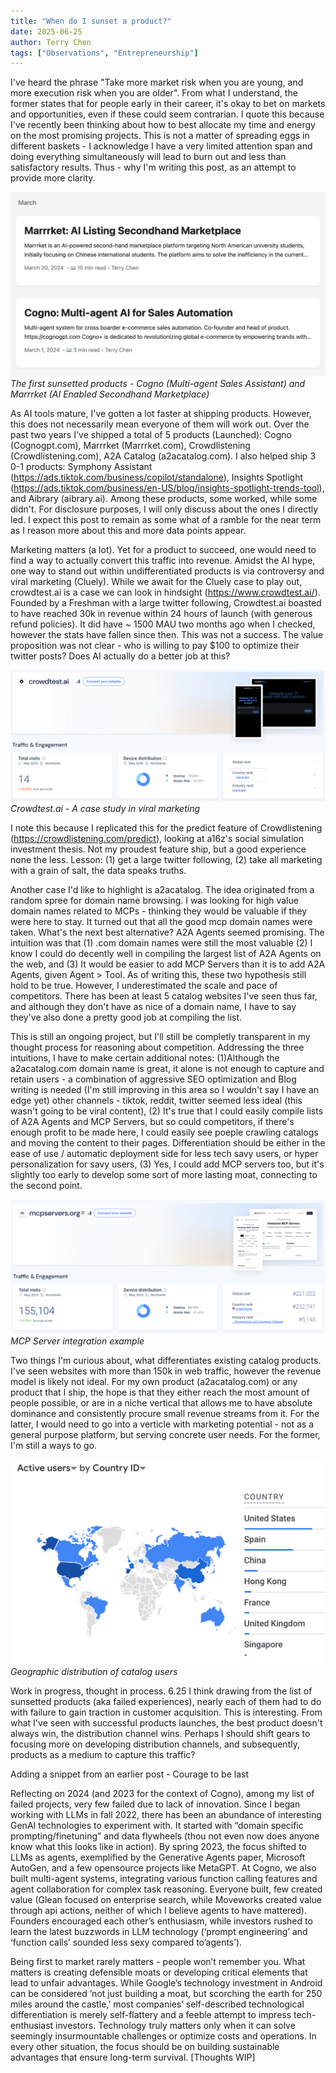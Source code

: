```yaml
---
title: "When do I sunset a product?"
date: 2025-06-25
author: Terry Chen
tags: ["Observations", "Entrepreneurship"]
---
```

I've heard the phrase "Take more market risk when you are young, and more execution risk when you are older". From what I understand, the former states that for people early in their career, it's okay to bet on markets and opportunities, even if these could seem contrarian. I quote this because I've recently been thinking about how to best allocate my time and energy on the most promising projects. This is not a matter of spreading eggs in different baskets - I acknowledge I have a very limited attention span and doing everything simultaneously will lead to burn out and less than satisfactory results. Thus - why I'm writing this post, as an attempt to provide more clarity. 

![Cogno_Marrrket](/images/posts/sunsetting_projects/cogno_marrrket.png)
*The first sunsetted products - Cogno (Multi-agent Sales Assistant) and Marrrket (AI Enabled Secondhand Marketplace)*

As AI tools mature, I've gotten a lot faster at shipping products. However, this does not necessarily mean everyone of them will work out. Over the past two years I've shipped a total of 5 products (Launched): Cogno (Cognogpt.com), Marrrket (Marrrket.com), Crowdlistening (Crowdlistening.com), A2A Catalog (a2acatalog.com). I also helped ship 3 0-1 products: Symphony Assistant (https://ads.tiktok.com/business/copilot/standalone), Insights Spotlight (https://ads.tiktok.com/business/en-US/blog/insights-spotlight-trends-tool), and Aibrary (aibrary.ai). Among these products, some worked, while some didn't. For disclosure purposes, I will only discuss about the ones I directly led. I expect this post to remain as some what of a ramble for the near term as I reason more about this and more data points appear. 

Marketing matters (a lot). Yet for a product to succeed, one would need to find a way to actually convert this traffic into revenue. Amidst the AI hype, one way to stand out within undifferentiated products is via controversy and viral marketing (Cluely). While we await for the Cluely case to play out, crowdtest.ai is a case we can look in hindsight (https://www.crowdtest.ai/). Founded by a Freshman with a large twitter following, Crowdtest.ai boasted to have reached 30k in revenue within 24 hours of launch (with generous refund policies). It did have ~ 1500 MAU two months ago when I checked, however the stats have fallen since then. This was not a success. The value proposition was not clear - who is willing to pay $100 to optimize their twitter posts? Does AI actually do a better job at this? 

![Crowdtest.ai](/images/posts/sunsetting_projects/crowdtest.png)
*Crowdtest.ai - A case study in viral marketing*

I note this because I replicated this for the predict feature of Crowdlistening (https://crowdlistening.com/predict), looking at a16z's social simulation investment thesis. Not my proudest feature ship, but a good experience none the less. Lesson: (1) get a large twitter following, (2) take all marketing with a grain of salt, the data speaks truths. 

Another case I'd like to highlight is a2acatalog. The idea originated from a random spree for domain name browsing. I was looking for high value domain names related to MCPs - thinking they would be valuable if they were here to stay. It turned out that all the good mcp domain names were taken. What's the next best alternative? A2A Agents seemed promising. The intuition was that (1) .com domain names were still the most valuable (2) I know I could do decently well in compiling the largest list of A2A Agents on the web, and (3) It would be easier to add MCP Servers than it is to add A2A Agents, given Agent > Tool. As of writing this, these two hypothesis still hold to be true. However, I underestimated the scale and pace of competitors. There has been at least 5 catalog websites I've seen thus far, and although they don't have as nice of a domain name, I have to say they've also done a pretty good job at compiling the list. 

This is still an ongoing project, but I'll still be completly transparent in my thought process for reasoning about competition. Addressing the three intuitions, I have to make certain additional notes: (1)Although the a2acatalog.com domain name is great, it alone is not enough to capture and retain users - a combination of aggressive SEO optimization and Blog writing is needed (I'm still improving in this area so I wouldn't say I have an edge yet) other channels - tiktok, reddit, twitter seemed less ideal (this wasn't going to be viral content), (2) It's true that I could easily compile lists of A2A Agents and MCP Servers, but so could competitors, if there's enough profit to be made here, I could easily see poeple crawling catalogs and moving the content to their pages. Differentiation should be either in the ease of use / automatic deployment side for less tech savy users, or hyper personalization for savy users, (3) Yes, I could add MCP servers too, but it's slightly too early to develop some sort of more lasting moat, connecting to the second point. 

![MCP Server](/images/posts/sunsetting_projects/mcp_server.png)
*MCP Server integration example*

Two things I'm curious about, what differentiates existing catalog products. I've seen websites with more than 150k in web traffic, however the revenue model is likely not ideal. For my own product (a2acatalog.com) or any product that I ship, the hope is that they either reach the most amount of people possible, or are in a niche vertical that allows me to have absolute dominance and consistently procure small revenue streams from it. For the latter, I would need to go into a verticle with marketing potential - not as a general purpose platform, but serving concrete user needs. For the former, I'm still a ways to go. 

![Geographic Distribution](/images/posts/sunsetting_projects/geo_distribution.png)
*Geographic distribution of catalog users*

Work in progress, thought in process. 6.25 I think drawing from the list of sunsetted products (aka failed experiences), nearly each of them had to do with failure to gain traction in customer acquisition. This is interesting. From what I've seen with successful products launches, the best product doesn't always win, the distribution channel wins. Perhaps I should shift gears to focusing more on developing distribution channels, and subsequently, products as a medium to capture this traffic? 

Adding a snippet from an earlier post - Courage to be last

Reflecting on 2024 (and 2023 for the context of Cogno), among my list of failed projects, very few failed due to lack of innovation. Since I began working with LLMs in fall 2022, there has been an abundance of interesting GenAI technologies to experiment with. It started with “domain specific prompting/finetuning” and data flywheels (thou not even now does anyone know what this looks like in action). By spring 2023, the focus shifted to LLMs as agents, exemplified by the Generative Agents paper, Microsoft AutoGen, and a few opensource projects like MetaGPT. At Cogno, we also built multi-agent systems, integrating various function calling features and agent collaboration for complex task reasoning. Everyone built, few created value (Glean focused on enterprise search, while Moveworks created value through api actions, neither of which I believe agents to have mattered). Founders encouraged each other’s enthusiasm, while investors rushed to learn the latest buzzwords in LLM technology (‘prompt engineering’ and ‘function calls’ sounded less sexy compared to’agents’).

Being first to market rarely matters - people won’t remember you. What matters is creating defensible moats or developing critical elements that lead to unfair advantages. While Google’s technology investment in Android can be considered ’not just building a moat, but scorching the earth for 250 miles around the castle,’ most companies’ self-described technological differentiation is merely self-flattery and a feeble attempt to impress tech-enthusiast investors. Technology truly matters only when it can solve seemingly insurmountable challenges or optimize costs and operations. In every other situation, the focus should be on building sustainable advantages that ensure long-term survival. [Thoughts WIP]
